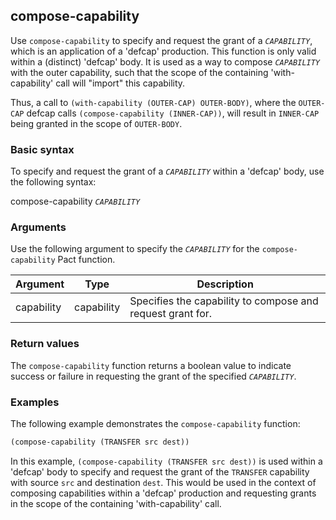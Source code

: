 ## compose-capability
Use `compose-capability` to specify and request the grant of a *`CAPABILITY`*, which is an application of a 'defcap' production. This function is only valid within a (distinct) 'defcap' body. It is used as a way to compose *`CAPABILITY`* with the outer capability, such that the scope of the containing 'with-capability' call will "import" this capability. 

Thus, a call to `(with-capability (OUTER-CAP) OUTER-BODY)`, where the `OUTER-CAP` defcap calls `(compose-capability (INNER-CAP))`, will result in `INNER-CAP` being granted in the scope of `OUTER-BODY`.

### Basic syntax

To specify and request the grant of a *`CAPABILITY`* within a 'defcap' body, use the following syntax:

compose-capability *`CAPABILITY`*

### Arguments

Use the following argument to specify the *`CAPABILITY`* for the `compose-capability` Pact function.

| Argument | Type | Description |
| --- | --- | --- |
| capability | capability | Specifies the capability to compose and request grant for. |

### Return values

The `compose-capability` function returns a boolean value to indicate success or failure in requesting the grant of the specified *`CAPABILITY`*.

### Examples

The following example demonstrates the `compose-capability` function:

```lisp
(compose-capability (TRANSFER src dest))
```

In this example, `(compose-capability (TRANSFER src dest))` is used within a 'defcap' body to specify and request the grant of the `TRANSFER` capability with source `src` and destination `dest`. This would be used in the context of composing capabilities within a 'defcap' production and requesting grants in the scope of the containing 'with-capability' call.
